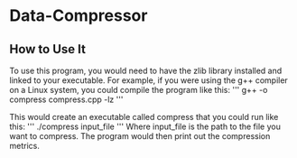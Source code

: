 # Data-Compressor

## How to Use It
To use this program, you would need to have the zlib library installed and linked to your executable. For example, if you were using the g++ compiler on a Linux system, you could compile the program like this:
'''
g++ -o compress compress.cpp -lz
'''

This would create an executable called compress that you could run like this:
'''
./compress input_file
'''
Where input_file is the path to the file you want to compress. The program would then print out the compression metrics.

